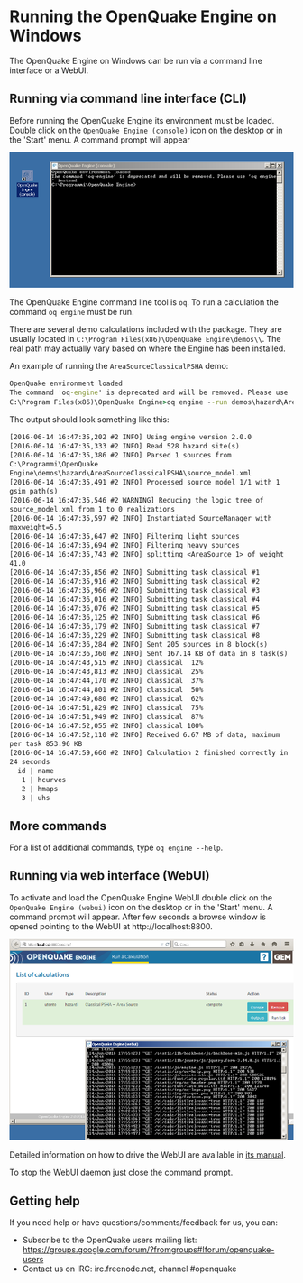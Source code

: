 # Running the OpenQuake Engine on Windows

The OpenQuake Engine on Windows can be run via a command line interface or a WebUI.

## Running via command line interface (CLI)

Before running the OpenQuake Engine its environment must be loaded. Double click on the `OpenQuake Engine (console)` icon on the desktop or in the 'Start' menu. A command prompt will appear

![Windows command prompt](../img/win-prompt.png)

The OpenQuake Engine command line tool is `oq`. To run a calculation the command `oq engine` must be run.

There are several demo calculations included with the package. They are usually located in `C:\Program Files(x86)\OpenQuake Engine\demos\\`. The real path may actually vary based on where the Engine has been installed.

An example of running the `AreaSourceClassicalPSHA` demo:
```bat
OpenQuake environment loaded
The command 'oq-engine' is deprecated and will be removed. Please use 'oq engine' instead
C:\Program Files(x86)\OpenQuake Engine>oq engine --run demos\hazard\AreaSourceClassicalPSHA\job.ini
```

The output should look something like this:

```
[2016-06-14 16:47:35,202 #2 INFO] Using engine version 2.0.0
[2016-06-14 16:47:35,333 #2 INFO] Read 528 hazard site(s)
[2016-06-14 16:47:35,386 #2 INFO] Parsed 1 sources from C:\Programmi\OpenQuake Engine\demos\hazard\AreaSourceClassicalPSHA\source_model.xml
[2016-06-14 16:47:35,491 #2 INFO] Processed source model 1/1 with 1 gsim path(s)
[2016-06-14 16:47:35,546 #2 WARNING] Reducing the logic tree of source_model.xml from 1 to 0 realizations
[2016-06-14 16:47:35,597 #2 INFO] Instantiated SourceManager with maxweight=5.5
[2016-06-14 16:47:35,647 #2 INFO] Filtering light sources
[2016-06-14 16:47:35,694 #2 INFO] Filtering heavy sources
[2016-06-14 16:47:35,743 #2 INFO] splitting <AreaSource 1> of weight 41.0
[2016-06-14 16:47:35,856 #2 INFO] Submitting task classical #1
[2016-06-14 16:47:35,916 #2 INFO] Submitting task classical #2
[2016-06-14 16:47:35,966 #2 INFO] Submitting task classical #3
[2016-06-14 16:47:36,016 #2 INFO] Submitting task classical #4
[2016-06-14 16:47:36,076 #2 INFO] Submitting task classical #5
[2016-06-14 16:47:36,125 #2 INFO] Submitting task classical #6
[2016-06-14 16:47:36,179 #2 INFO] Submitting task classical #7
[2016-06-14 16:47:36,229 #2 INFO] Submitting task classical #8
[2016-06-14 16:47:36,284 #2 INFO] Sent 205 sources in 8 block(s)
[2016-06-14 16:47:36,360 #2 INFO] Sent 167.14 KB of data in 8 task(s)
[2016-06-14 16:47:43,515 #2 INFO] classical  12%
[2016-06-14 16:47:43,813 #2 INFO] classical  25%
[2016-06-14 16:47:44,170 #2 INFO] classical  37%
[2016-06-14 16:47:44,801 #2 INFO] classical  50%
[2016-06-14 16:47:49,680 #2 INFO] classical  62%
[2016-06-14 16:47:51,829 #2 INFO] classical  75%
[2016-06-14 16:47:51,949 #2 INFO] classical  87%
[2016-06-14 16:47:52,055 #2 INFO] classical 100%
[2016-06-14 16:47:52,110 #2 INFO] Received 6.67 MB of data, maximum per task 853.96 KB
[2016-06-14 16:47:59,660 #2 INFO] Calculation 2 finished correctly in 24 seconds
  id | name
   1 | hcurves
   2 | hmaps
   3 | uhs
```

## More commands
For a list of additional commands, type `oq engine --help`.

## Running via web interface (WebUI)

To activate and load the OpenQuake Engine WebUI double click on the `OpenQuake Engine (webui)` icon on the desktop or in the 'Start' menu. A command prompt will appear. After few seconds a browse window is opened pointing to the WebUI at http://localhost:8800.

![Windows WebUI](../img/win-webui.png)

Detailed information on how to drive the WebUI are available in [its manual](server.md).

To stop the WebUI daemon just close the command prompt.

## Getting help
If you need help or have questions/comments/feedback for us, you can:
  * Subscribe to the OpenQuake users mailing list: https://groups.google.com/forum/?fromgroups#!forum/openquake-users
  * Contact us on IRC: irc.freenode.net, channel #openquake
